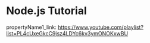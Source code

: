 # Node.js Tutorial

propertyName1_link: https://www.youtube.com/playlist?list=PL4cUxeGkcC9jsz4LDYc6kv3ymONOKxwBU